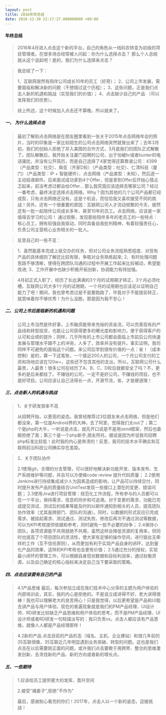 ```yaml
---
layout: post
title: 2016年终总结
date: 2016-12-30 22:17:27.000000000 +09:00
---
```

#### 年终总结

> 2016年4月进入点击这个新的平台，自己的角色从一线码农转变为初级的项目管理者。在很多场合经常被人问起：你为什么选择点击？ 那么个人总结就从这个说起吧！是的，我们为什么选择来点击？

> 我总结了一下：
> 
> 1、互联网居然有陪伴公司成长10年的员工（好奇）；
> 2、公司上市发展，需要面临和解决新的问题（不想错过这个历程）；
> 3、这些问题，正是我们点击人新的机遇和挑战（实现我们的价值）；
> 4、点击缺少自己的产品 （可以发挥我们的优势）。
> 
> 综上所述，这个时候加入点击还不算晚，所以就来了。

##### 一、	为什么选择点击

> 最初了解到点击网络是在朋友圈里看到一张关于2015年点击网络年会的照片，当时的印象是一家比较陌生的公司点击网络突然就冒出来了；去年3月初，我们的创始人拒绝了并入美图的合作方式，3月底我们的团队正式解散了。团队解散后，我开始关注厦门招聘的公司，出于怕被hr或者hunter的电话骚扰，并没有公开简历，而是自己选择了4家觉得还算靠谱公司：4399（产品类型：社交）、舜亚（齐家D轮）（产品类型：社交）、仁清科技（厦门）（产品类型：IP + 智能硬件）、点击网络（产品类型：未知），然后逐一主动投递邮件。后来面试成功拿到4个Offer，但是拿到Offer后开始心情忐忑起来，前没考虑过都会给Offer... 那么我究竟应该选择去哪家公司？经过一番考虑，最终决定选择点击网络。Why？因为其他的几个公司产品都已经成型，只有点击网络还没有。这是个机会，而恰恰我又喜欢接受不同的挑战！另外，还有一个很重要的原因：互联网公司人才流动频繁的今天，居然还有一批一起陪伴公司成长多年、甚至10年的员工。点击网络，应该是一家值得去学习的公司！
通过观察，发现那些陪伴多年的老员工的一些特点：核心员工，拥有较强自我驱动，同时具备自我批判精神，有着较强责任心，负责公司主营核心业务相关的一批人。

> 反思自己的一些不足：

> 1、虽然能基本完成上级交办的任务，但对公司业务流程熟悉程度、对现有产品的具体细则了解还比较有限，争取对业务熟练起来;
> 2、有时处理问题思路不够清晰，使得在跨团队沟通的过程中开展工作起来比较被动，希望能改进;
> 3、工作开展中也缺少积极开拓创新，协调能力有待加强。

> 4月初正式入职了，经历了长达满满的3个月的试用期才转正，3个月必须吐槽，互联网公司大多1个月的试用期，一个月的试用期也应该足以证明自己能力了吧！期间，我也曾考虑过是不是要跑路了，毕竟对于不能提前转正，就意味着你不够优秀！为什么没跑，那是因为我不甘心！

##### 二、公司上市后面临新的机遇和问题

> 公司上市当然是件好事，上市融资能带来充裕的资金流，可以完善现有的产品线和转型投资，也能让公司获得更多的曝光度和影响力，便于获得客户的认可和业绩的提升；同样，几乎所有的上市公司都会面临上市前后公司快速发展与管理水平跟不上的冲突，人多了，效率并没有提升。事实证明，我司同样不可避免的面临这个问题。来公司后学到很有价值的一点：省！（成本控制）是的，算一下这笔账，一个接近200人的公司，一个月公司支付的工资和场地应该在120w+，这些还不包含其他的支出，所以，互联网公司什么最贵，人最贵！很多公司在经历了A、B、C、D轮后就都安全了吗？不，更多的是后来都挂了。不赚钱的公司，一定不是好公司，不赚钱的项目，也不是好项目。公司应该让自己活得长一点，开源节流，省，才是硬道理！

##### 三、点击新人的机遇与挑战
 	
> 1、关于研发效率不高
> 
> 从招聘开始，以更高的姿态。我曾经推荐过3位朋友来点击网络，但是他们都没来，第一位是Android界的大神，去了阿里，觉得我们太out了；第二个是php的大牛，一听说是点击，就先开口说是不是用zend框架，然后也委婉拒绝了我；第三个是一个php新手,朋友所托，据说是因为听说我司招聘php标准比较低！此时我的内心是奔溃的！反思，我司的技术水平确实和互联网前沿科技公司确实存在差距。
 
> 2、关于团队协作 
> 
> 2.1使用git，合理的分支管理，可以很好地解决新功能开发、版本发布、生产系统维护等问题，并且可以方便做code review 提升代码质量；
> 2.2使用Jenkins进行持续集成减少人为因素造成的影响，让产品可以持续交付，同时提升发布产品的质量结合UnitTest发现一些接口上潜在的变更、错误问题；
> 2.3使用Jira进行项目管理：规范化工作流程，所有参与的人员都可以在一个平台，保持需求、信息的同步和可追溯。对于变更的需求、功能已完成提交测试、测试后的结果等能及时的以邮件通知到相关的人员，提高团队协作效率（尤其是跨部门、团队的沟通）。同时，以数据的形式反应已完成需求、被挂起需求、测试通过、测试失败、修改后再次不通过测试等数据，可以为KPI考核提供依据和参考，同时避免一些不必要的纷争；
> 2.4保持小团队，各项资源能不共用就绝不共用，虽然这样会降低资源的复用率，但同时也提高了个项目团队的灵活性，使大家有足够的操作空间，进行彼此无牵绊的工作（互不信任原则），从而更加有利于实现产品自身的闭环，达到量化产品的效果，这样的KPI考核也会更有价值；
> 2.5通过充分的授权，实现最小闭环的管理工作，可以根据自身现状数据和目标利润率，通过权衡资源，以及自己确定的核心指标来决定自己当下要采取的策略。

##### 四、点击应该要有自己的产品
> 4.1产品思维
> 最后，每次参加立成在我们技术中心分享的主题为用户体验的内部培训会，其实，我的内心是拒绝的。不是说立成讲得不好，老大讲得很棒！我也可以理解老大的良苦用心！只是我觉得，以后更希望是产品和UI能去讲产品与用户体验。现在的普遍现象就是我们的PM产品经理、UI设计师、RD研发比较缺乏产品思维和用户体验的思考。而不是PM产品经理、UI设计师或者RD研发一句轻描淡写的：我只负责xx。点击人都应该有产品思维，就像人人都是产品经理那样！

> 4.2新的产品
> 点击目前的产品形态（域名、主机、企业建站）和很几年前的35互联很像，35互联近几年明显遇到业务突破、转型的问题。这也是我们点击在以后需要刚正面的问题，或许我们点击要敢于用跨界、整合的思维激发创新，去寻找新的产品、新的方向或者新的增长点。
 
##### 五、一些期待
> 1.应该给员工提供更大的发挥、晋升空间
> 
> 2.接受"捅娄子",拒绝"不作为"
> 
> 最后，感谢耐心看完的你们！2017年，点击人以一个新的姿态，迎接挑战！



